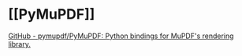 # [[PyMuPDF]]

[GitHub - pymupdf/PyMuPDF: Python bindings for MuPDF's rendering library.](https://github.com/pymupdf/PyMuPDF)
